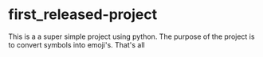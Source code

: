 # first_released-project
This is a a super simple project using python. The purpose of the project is to convert symbols into emoji's. That's all
